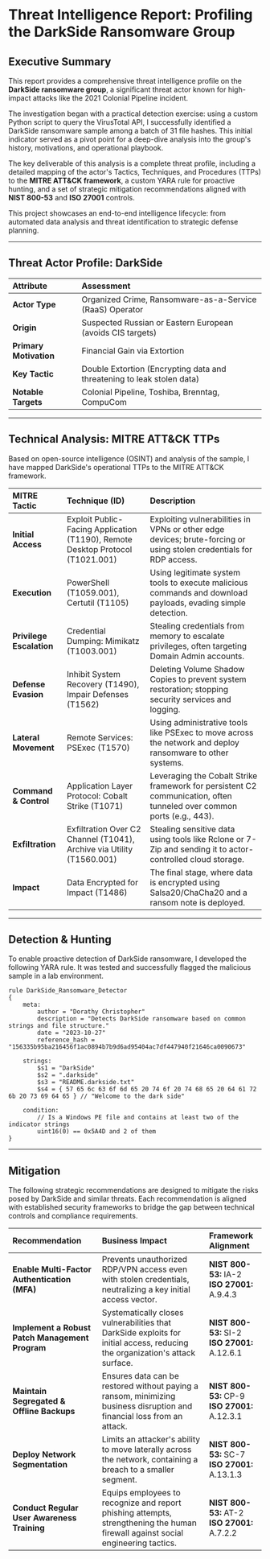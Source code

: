 # Threat Intelligence Report: Profiling the DarkSide Ransomware Group

## Executive Summary
This report provides a comprehensive threat intelligence profile on the **DarkSide ransomware group**, a significant threat actor known for high-impact attacks like the 2021 Colonial Pipeline incident.

The investigation began with a practical detection exercise: using a custom Python script to query the VirusTotal API, I successfully identified a DarkSide ransomware sample among a batch of 31 file hashes. This initial indicator served as a pivot point for a deep-dive analysis into the group's history, motivations, and operational playbook.

The key deliverable of this analysis is a complete threat profile, including a detailed mapping of the actor's Tactics, Techniques, and Procedures (TTPs) to the **MITRE ATT&CK framework**, a custom YARA rule for proactive hunting, and a set of strategic mitigation recommendations aligned with **NIST 800-53** and **ISO 27001** controls.

This project showcases an end-to-end intelligence lifecycle: from automated data analysis and threat identification to strategic defense planning.

---

## Threat Actor Profile: DarkSide
| Attribute | Assessment |
| :--- | :--- |
| **Actor Type** | Organized Crime, Ransomware-as-a-Service (RaaS) Operator |
| **Origin** | Suspected Russian or Eastern European (avoids CIS targets) |
| **Primary Motivation** | Financial Gain via Extortion |
| **Key Tactic** | Double Extortion (Encrypting data and threatening to leak stolen data) |
| **Notable Targets** | Colonial Pipeline, Toshiba, Brenntag, CompuCom |

---

## Technical Analysis: MITRE ATT&CK TTPs
Based on open-source intelligence (OSINT) and analysis of the sample, I have mapped DarkSide's operational TTPs to the MITRE ATT&CK framework.

| MITRE Tactic | Technique (ID) | Description |
| :--- | :--- | :--- |
| **Initial Access** | Exploit Public-Facing Application (T1190), Remote Desktop Protocol (T1021.001) | Exploiting vulnerabilities in VPNs or other edge devices; brute-forcing or using stolen credentials for RDP access. |
| **Execution** | PowerShell (T1059.001), Certutil (T1105) | Using legitimate system tools to execute malicious commands and download payloads, evading simple detection. |
| **Privilege Escalation** | Credential Dumping: Mimikatz (T1003.001) | Stealing credentials from memory to escalate privileges, often targeting Domain Admin accounts. |
| **Defense Evasion** | Inhibit System Recovery (T1490), Impair Defenses (T1562) | Deleting Volume Shadow Copies to prevent system restoration; stopping security services and logging. |
| **Lateral Movement** | Remote Services: PSExec (T1570) | Using administrative tools like PSExec to move across the network and deploy ransomware to other systems. |
| **Command & Control** | Application Layer Protocol: Cobalt Strike (T1071) | Leveraging the Cobalt Strike framework for persistent C2 communication, often tunneled over common ports (e.g., 443). |
| **Exfiltration** | Exfiltration Over C2 Channel (T1041), Archive via Utility (T1560.001) | Stealing sensitive data using tools like Rclone or 7-Zip and sending it to actor-controlled cloud storage. |
| **Impact** | Data Encrypted for Impact (T1486) | The final stage, where data is encrypted using Salsa20/ChaCha20 and a ransom note is deployed. |

---

## Detection & Hunting
To enable proactive detection of DarkSide ransomware, I developed the following YARA rule. It was tested and successfully flagged the malicious sample in a lab environment.

```yara
rule DarkSide_Ransomware_Detector
{
    meta:
        author = "Dorathy Christopher"
        description = "Detects DarkSide ransomware based on common strings and file structure."
        date = "2023-10-27"
        reference_hash = "156335b95ba216456f1ac0894b7b9d6ad95404ac7df447940f21646ca0090673"

    strings:
        $s1 = "DarkSide" 
        $s2 = ".darkside" 
        $s3 = "README.darkside.txt" 
        $s4 = { 57 65 6c 63 6f 6d 65 20 74 6f 20 74 68 65 20 64 61 72 6b 20 73 69 64 65 } // "Welcome to the dark side"

    condition:
        // Is a Windows PE file and contains at least two of the indicator strings
        uint16(0) == 0x5A4D and 2 of them
}
```

---

## Mitigation
The following strategic recommendations are designed to mitigate the risks posed by DarkSide and similar threats. Each recommendation is aligned with established security frameworks to bridge the gap between technical controls and compliance requirements.

| Recommendation | Business Impact | Framework Alignment |
| :--- | :--- | :--- |
| **Enable Multi-Factor Authentication (MFA)** | Prevents unauthorized RDP/VPN access even with stolen credentials, neutralizing a key initial access vector. | **NIST 800-53:** IA-2 <br> **ISO 27001:** A.9.4.3 |
| **Implement a Robust Patch Management Program** | Systematically closes vulnerabilities that DarkSide exploits for initial access, reducing the organization's attack surface. | **NIST 800-53:** SI-2 <br> **ISO 27001:** A.12.6.1 |
| **Maintain Segregated & Offline Backups** | Ensures data can be restored without paying a ransom, minimizing business disruption and financial loss from an attack. | **NIST 800-53:** CP-9 <br> **ISO 27001:** A.12.3.1 |
| **Deploy Network Segmentation** | Limits an attacker's ability to move laterally across the network, containing a breach to a smaller segment. | **NIST 800-53:** SC-7 <br> **ISO 27001:** A.13.1.3 |
| **Conduct Regular User Awareness Training** | Equips employees to recognize and report phishing attempts, strengthening the human firewall against social engineering tactics. | **NIST 800-53:** AT-2 <br> **ISO 27001:** A.7.2.2 |
